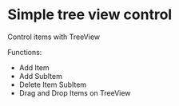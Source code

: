 # Simple tree view control
Control items with TreeView

Functions:

- Add Item
- Add SubItem
- Delete Item SubItem
- Drag and Drop Items on TreeView





